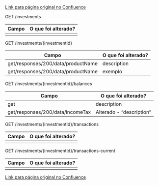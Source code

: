 [Link para página original no Confluence](https://openfinancebrasil.atlassian.net/wiki/spaces/OF/pages/144900937)

GET /investments

| **Campo** | **O que foi alterado?** |
| --- | --- |
|  |  |

 GET /investments/{investmentId}

| **Campo** | **O que foi alterado?** |
| --- | --- |
| get/responses/200/data/productName | description |
| get/responses/200/data/productName | exemplo |

 GET /investments/{investmentId}/balances

| **Campo** | **O que foi alterado?** |
| --- | --- |
| get | description |
| get/responses/200/data/incomeTax | Alterado - “description” |

 GET /investments/{investmentId}/transactions

| **Campo** | **O que foi alterado?** |
| --- | --- |
|  |  |

 GET /investments/{investmentId}/transactions-current

| **Campo** | **O que foi alterado?** |
| --- | --- |
|  |  |

[Link para página original no Confluence](https://openfinancebrasil.atlassian.net/wiki/spaces/OF/pages/144900937)